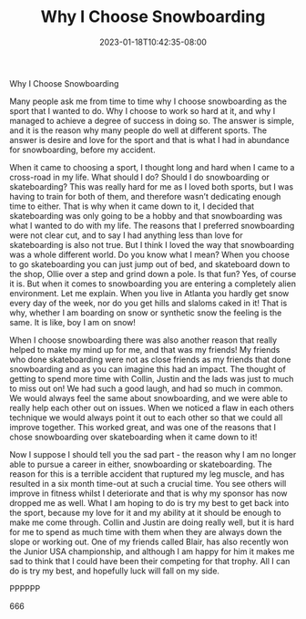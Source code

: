 ﻿---
title: "Why I Choose Snowboarding"
date: 2023-01-18T10:42:35-08:00
description: "Text Tips for Web Success"
featured_image: "/images/Text.jpg"
tags: ["Text"]
---

Why I Choose Snowboarding

Many people ask me from time to time why I choose snowboarding as the sport that I wanted to do. Why I choose to work so hard at it, and why I managed to achieve a degree of success in doing so. The answer is simple, and it is the reason why many people do well at different sports. The answer is desire and love for the sport and that is what I had in abundance for snowboarding, before my accident.

When it came to choosing a sport, I thought long and hard when I came to a cross-road in my life. What should I do? Should I do snowboarding or skateboarding? This was really hard for me as I loved both sports, but I was having to train for both of them, and therefore wasn’t dedicating enough time to either. That is why when it came down to it, I decided that skateboarding was only going to be a hobby and that snowboarding was what I wanted to do with my life. The reasons that I preferred snowboarding were not clear cut, and to say I had anything less than love for skateboarding is also not true. But I think I loved the way that snowboarding was a whole different world. Do you know what I mean? When you choose to go skateboarding you can just jump out of bed, and skateboard down to the shop, Ollie over a step and grind down a pole. Is that fun? Yes, of course it is. But when it comes to snowboarding you are entering a completely alien environment. Let me explain. When you live in Atlanta you hardly get snow every day of the week, nor do you get hills and slaloms caked in it! That is why, whether I am boarding on snow or synthetic snow the feeling is the same. It is like, boy I am on snow! 

When I choose snowboarding there was also another reason that really helped to make my mind up for me, and that was my friends! My friends who done skateboarding were not as close friends as my friends that done snowboarding and as you can imagine this had an impact. The thought of getting to spend more time with Collin, Justin and the lads was just to much to miss out on! We had such a good laugh, and had so much in common. We would always feel the same about snowboarding, and we were able to really help each other out on issues. When we noticed a flaw in each others technique we would always point it out to each other so that we could all improve together. This worked great, and was one of the reasons that I chose snowboarding over skateboarding when it came down to it! 

Now I suppose I should tell you the sad part - the reason why I am no longer able to pursue a career in either, snowboarding or skateboarding. The reason for this is a terrible accident that ruptured my leg muscle, and has resulted in a six month time-out at such a crucial time. You see others will improve in fitness whilst I deteriorate and that is why my sponsor has now dropped me as well. What I am hoping to do is try my best to get back into the sport, because my love for it and my ability at it should be enough to make me come through. Collin and Justin are doing really well, but it is hard for me to spend as much time with them when they are always down the slope or working out. One of my friends called Blair, has also recently won the Junior USA championship, and although I am happy for him it makes me sad to think that I could have been their competing for that trophy. All I can do is try my best, and hopefully luck will fall on my side.

PPPPPP

666  

